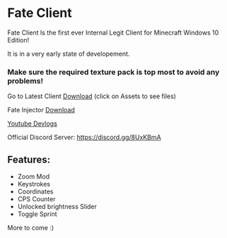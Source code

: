 # Fate Client
Fate Client Is the first ever Internal Legit Client for Minecraft Windows 10 Edition!

It is in a very early state of developement.


### Make sure the required texture pack is top most to avoid any problems!

Go to Latest Client [Download](https://github.com/fligger/FateClient/releases/latest/) (click on Assets to see files)

Fate Injector [Download](https://github.com/fligger/FateInjector/)

[Youtube Devlogs](https://www.youtube.com/playlist?list=PLVRYtYhvPXj5J6IwIFAAFO8CrpgmsLFki)


Official Discord Server: https://discord.gg/8UxKBmA



## Features:
- Zoom Mod
- Keystrokes
- Coordinates
- CPS Counter
- Unlocked brightness Slider
- Toggle Sprint

More to come :)
